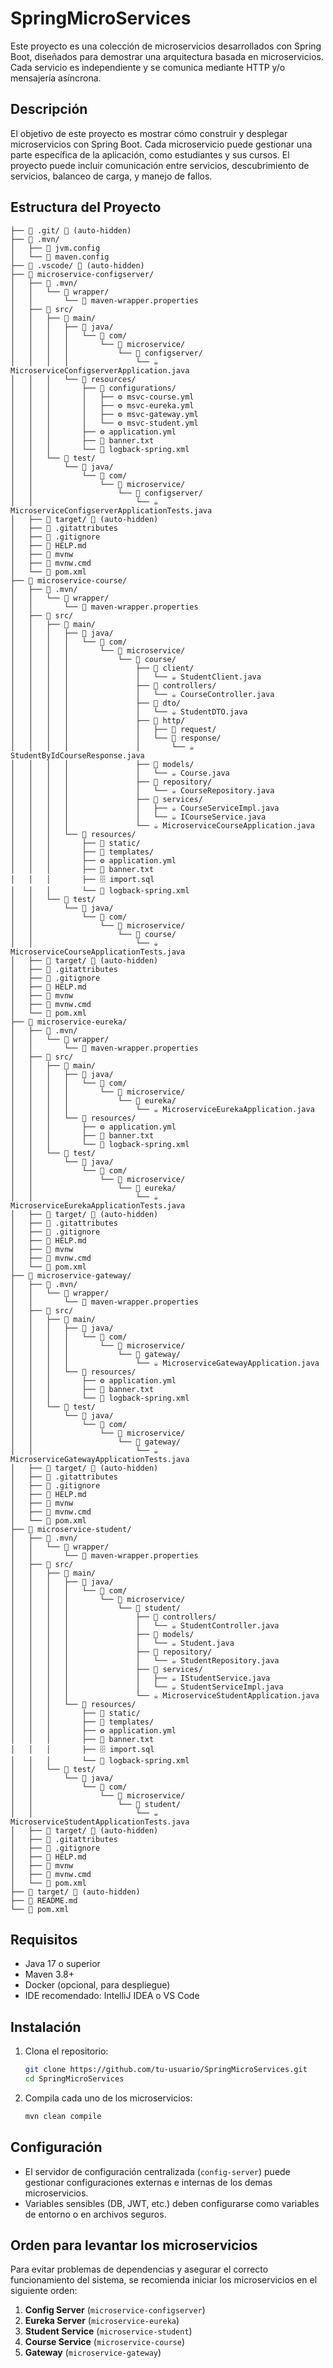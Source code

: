 # SpringMicroServices

Este proyecto es una colección de microservicios desarrollados con Spring Boot, diseñados para demostrar una arquitectura basada en microservicios. Cada servicio es independiente y se comunica mediante HTTP y/o mensajería asíncrona.

## Descripción

El objetivo de este proyecto es mostrar cómo construir y desplegar microservicios con Spring Boot. Cada microservicio puede gestionar una parte específica de la aplicación, como estudiantes y sus cursos. El proyecto puede incluir comunicación entre servicios, descubrimiento de servicios, balanceo de carga, y manejo de fallos.

## Estructura del Proyecto

```
├── 📁 .git/ 🚫 (auto-hidden)
├── 📁 .mvn/
│   ├── 📄 jvm.config
│   └── 📄 maven.config
├── 📁 .vscode/ 🚫 (auto-hidden)
├── 📁 microservice-configserver/
│   ├── 📁 .mvn/
│   │   └── 📁 wrapper/
│   │       └── 📄 maven-wrapper.properties
│   ├── 📁 src/
│   │   ├── 📁 main/
│   │   │   ├── 📁 java/
│   │   │   │   └── 📁 com/
│   │   │   │       └── 📁 microservice/
│   │   │   │           └── 📁 configserver/
│   │   │   │               └── ☕ MicroserviceConfigserverApplication.java
│   │   │   └── 📁 resources/
│   │   │       ├── 📁 configurations/
│   │   │       │   ├── ⚙️ msvc-course.yml
│   │   │       │   ├── ⚙️ msvc-eureka.yml
│   │   │       │   ├── ⚙️ msvc-gateway.yml
│   │   │       │   └── ⚙️ msvc-student.yml
│   │   │       ├── ⚙️ application.yml
│   │   │       ├── 📄 banner.txt
│   │   │       └── 📄 logback-spring.xml
│   │   └── 📁 test/
│   │       └── 📁 java/
│   │           └── 📁 com/
│   │               └── 📁 microservice/
│   │                   └── 📁 configserver/
│   │                       └── ☕ MicroserviceConfigserverApplicationTests.java
│   ├── 📁 target/ 🚫 (auto-hidden)
│   ├── 📄 .gitattributes
│   ├── 🚫 .gitignore
│   ├── 📝 HELP.md
│   ├── 📄 mvnw
│   ├── 🐚 mvnw.cmd
│   └── 📄 pom.xml
├── 📁 microservice-course/
│   ├── 📁 .mvn/
│   │   └── 📁 wrapper/
│   │       └── 📄 maven-wrapper.properties
│   ├── 📁 src/
│   │   ├── 📁 main/
│   │   │   ├── 📁 java/
│   │   │   │   └── 📁 com/
│   │   │   │       └── 📁 microservice/
│   │   │   │           └── 📁 course/
│   │   │   │               ├── 📁 client/
│   │   │   │               │   └── ☕ StudentClient.java
│   │   │   │               ├── 📁 controllers/
│   │   │   │               │   └── ☕ CourseController.java
│   │   │   │               ├── 📁 dto/
│   │   │   │               │   └── ☕ StudentDTO.java
│   │   │   │               ├── 📁 http/
│   │   │   │               │   ├── 📁 request/
│   │   │   │               │   └── 📁 response/
│   │   │   │               │       └── ☕ StudentByIdCourseResponse.java
│   │   │   │               ├── 📁 models/
│   │   │   │               │   └── ☕ Course.java
│   │   │   │               ├── 📁 repository/
│   │   │   │               │   └── ☕ CourseRepository.java
│   │   │   │               ├── 📁 services/
│   │   │   │               │   ├── ☕ CourseServiceImpl.java
│   │   │   │               │   └── ☕ ICourseService.java
│   │   │   │               └── ☕ MicroserviceCourseApplication.java
│   │   │   └── 📁 resources/
│   │   │       ├── 📁 static/
│   │   │       ├── 📁 templates/
│   │   │       ├── ⚙️ application.yml
│   │   │       ├── 📄 banner.txt
│   │   │       ├── 🗄️ import.sql
│   │   │       └── 📄 logback-spring.xml
│   │   └── 📁 test/
│   │       └── 📁 java/
│   │           └── 📁 com/
│   │               └── 📁 microservice/
│   │                   └── 📁 course/
│   │                       └── ☕ MicroserviceCourseApplicationTests.java
│   ├── 📁 target/ 🚫 (auto-hidden)
│   ├── 📄 .gitattributes
│   ├── 🚫 .gitignore
│   ├── 📝 HELP.md
│   ├── 📄 mvnw
│   ├── 🐚 mvnw.cmd
│   └── 📄 pom.xml
├── 📁 microservice-eureka/
│   ├── 📁 .mvn/
│   │   └── 📁 wrapper/
│   │       └── 📄 maven-wrapper.properties
│   ├── 📁 src/
│   │   ├── 📁 main/
│   │   │   ├── 📁 java/
│   │   │   │   └── 📁 com/
│   │   │   │       └── 📁 microservice/
│   │   │   │           └── 📁 eureka/
│   │   │   │               └── ☕ MicroserviceEurekaApplication.java
│   │   │   └── 📁 resources/
│   │   │       ├── ⚙️ application.yml
│   │   │       ├── 📄 banner.txt
│   │   │       └── 📄 logback-spring.xml
│   │   └── 📁 test/
│   │       └── 📁 java/
│   │           └── 📁 com/
│   │               └── 📁 microservice/
│   │                   └── 📁 eureka/
│   │                       └── ☕ MicroserviceEurekaApplicationTests.java
│   ├── 📁 target/ 🚫 (auto-hidden)
│   ├── 📄 .gitattributes
│   ├── 🚫 .gitignore
│   ├── 📝 HELP.md
│   ├── 📄 mvnw
│   ├── 🐚 mvnw.cmd
│   └── 📄 pom.xml
├── 📁 microservice-gateway/
│   ├── 📁 .mvn/
│   │   └── 📁 wrapper/
│   │       └── 📄 maven-wrapper.properties
│   ├── 📁 src/
│   │   ├── 📁 main/
│   │   │   ├── 📁 java/
│   │   │   │   └── 📁 com/
│   │   │   │       └── 📁 microservice/
│   │   │   │           └── 📁 gateway/
│   │   │   │               └── ☕ MicroserviceGatewayApplication.java
│   │   │   └── 📁 resources/
│   │   │       ├── ⚙️ application.yml
│   │   │       ├── 📄 banner.txt
│   │   │       └── 📄 logback-spring.xml
│   │   └── 📁 test/
│   │       └── 📁 java/
│   │           └── 📁 com/
│   │               └── 📁 microservice/
│   │                   └── 📁 gateway/
│   │                       └── ☕ MicroserviceGatewayApplicationTests.java
│   ├── 📁 target/ 🚫 (auto-hidden)
│   ├── 📄 .gitattributes
│   ├── 🚫 .gitignore
│   ├── 📝 HELP.md
│   ├── 📄 mvnw
│   ├── 🐚 mvnw.cmd
│   └── 📄 pom.xml
├── 📁 microservice-student/
│   ├── 📁 .mvn/
│   │   └── 📁 wrapper/
│   │       └── 📄 maven-wrapper.properties
│   ├── 📁 src/
│   │   ├── 📁 main/
│   │   │   ├── 📁 java/
│   │   │   │   └── 📁 com/
│   │   │   │       └── 📁 microservice/
│   │   │   │           └── 📁 student/
│   │   │   │               ├── 📁 controllers/
│   │   │   │               │   └── ☕ StudentController.java
│   │   │   │               ├── 📁 models/
│   │   │   │               │   └── ☕ Student.java
│   │   │   │               ├── 📁 repository/
│   │   │   │               │   └── ☕ StudentRepository.java
│   │   │   │               ├── 📁 services/
│   │   │   │               │   ├── ☕ IStudentService.java
│   │   │   │               │   └── ☕ StudentServiceImpl.java
│   │   │   │               └── ☕ MicroserviceStudentApplication.java
│   │   │   └── 📁 resources/
│   │   │       ├── 📁 static/
│   │   │       ├── 📁 templates/
│   │   │       ├── ⚙️ application.yml
│   │   │       ├── 📄 banner.txt
│   │   │       ├── 🗄️ import.sql
│   │   │       └── 📄 logback-spring.xml
│   │   └── 📁 test/
│   │       └── 📁 java/
│   │           └── 📁 com/
│   │               └── 📁 microservice/
│   │                   └── 📁 student/
│   │                       └── ☕ MicroserviceStudentApplicationTests.java
│   ├── 📁 target/ 🚫 (auto-hidden)
│   ├── 📄 .gitattributes
│   ├── 🚫 .gitignore
│   ├── 📝 HELP.md
│   ├── 📄 mvnw
│   ├── 🐚 mvnw.cmd
│   └── 📄 pom.xml
├── 📁 target/ 🚫 (auto-hidden)
├── 📖 README.md
└── 📄 pom.xml
```

## Requisitos

- Java 17 o superior
- Maven 3.8+
- Docker (opcional, para despliegue)
- IDE recomendado: IntelliJ IDEA o VS Code

## Instalación

1. Clona el repositorio:
   ```bash
   git clone https://github.com/tu-usuario/SpringMicroServices.git
   cd SpringMicroServices
   ```

2. Compila cada uno de los microservicios:
   ```bash
   mvn clean compile
   ```

## Configuración

- El servidor de configuración centralizada (`config-server`) puede gestionar configuraciones externas e internas de los demas microservicios.
- Variables sensibles (DB, JWT, etc.) deben configurarse como variables de entorno o en archivos seguros.

## Orden para levantar los microservicios

Para evitar problemas de dependencias y asegurar el correcto funcionamiento del sistema, se recomienda iniciar los microservicios en el siguiente orden:

1. **Config Server** (`microservice-configserver`)
2. **Eureka Server** (`microservice-eureka`)
3. **Student Service** (`microservice-student`)
4. **Course Service** (`microservice-course`)
5. **Gateway** (`microservice-gateway`)
